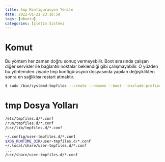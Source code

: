 ```yaml
---
title: tmp Konfigürasyon Yenile
date: 2022-01-21 23:18:58
tags: [ubuntu]
categories: İşletim Sistemi
---
```


# Komut

Bu yöntem her zaman doğru sonuç vermeyebilir. Boot sırasında çalışan diğer servisler ile bağlantılı noktalar beklendiği gibi çalışmayabilir. O yüzden bu yöntemden ziyade tmp konfigürasyon dosyasında yapılan değişiklikten sonra en sağlıklısı restart atmaktır.

```bash
$ sudo /bin/systemd-tmpfiles --create --remove --boot --exclude-prefix=/dev
```

# tmp Dosya Yolları

```bash
/etc/tmpfiles.d/*.conf
/run/tmpfiles.d/*.conf
/usr/lib/tmpfiles.d/*.conf

~/.config/user-tmpfiles.d/*.conf
$XDG_RUNTIME_DIR/user-tmpfiles.d/*.conf
~/.local/share/user-tmpfiles.d/*.conf
...
/usr/share/user-tmpfiles.d/*.conf
```